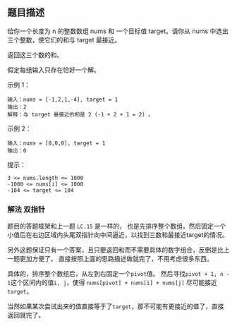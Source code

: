 ## 题目描述
给你一个长度为 n 的整数数组 nums 和 一个目标值 target。请你从 nums 中选出三个整数，使它们的和与 target 最接近。

返回这三个数的和。

假定每组输入只存在恰好一个解。

示例 1：
```
输入：nums = [-1,2,1,-4], target = 1
输出：2
解释：与 target 最接近的和是 2 (-1 + 2 + 1 = 2) 。
```
示例 2：
```
输入：nums = [0,0,0], target = 1
输出：0
```

提示：
```
3 <= nums.length <= 1000
-1000 <= nums[i] <= 1000
-104 <= target <= 104
```

### 解法 双指针
题目的答题框架和上一题 `LC.15` 是一样的，
也是先排序整个数组。然后固定一个小值后在右边区域内头尾双指针向中间逼近，以找到三数和最接近target的情况。

另外这题保证只有一个答案，且只要返回和而不需要具体的数字组合，反倒是比上一题更加方便了。
直接按照上面的思路描述做就完了，不用考虑很多东西。

具体的，排序整个数组后，从左到右固定一个`pivot`值。
然后寻找`pivot + 1, n - 1`这个区间内的值`i, j`，使得 `nums[pivot] + nums[i] + nums[j]` 尽可能接近 `target`。

当然如果某次尝试出来的值直接等于了`target`，那不可能有更接近的值了，直接返回就完了。